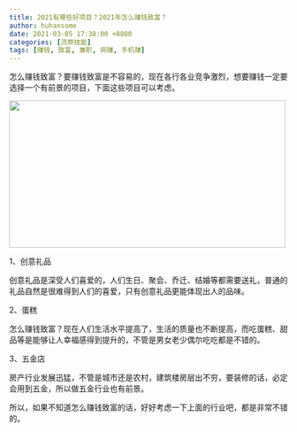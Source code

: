```yaml
---
title: 2021有哪些好项目？2021年怎么赚钱致富？
author: huhansome
date: 2021-03-05 17:38:00 +0800
categories: [流弊技能]
tags: [赚钱, 致富, 兼职, 网赚, 手机赚]
---
```


怎么赚钱致富？要赚钱致富是不容易的，现在各行各业竞争激烈，想要赚钱一定要选择一个有前景的项目，下面这些项目可以考虑。

<img src="http://www.jinduoxia.com.cn/d/file/2020-12-08/022970d3df7c294d09dda47c65656be3.jpg" style="width: 500px; height: 266px;"/>

1、创意礼品

创意礼品是深受人们喜爱的，人们生日、聚会、乔迁、结婚等都需要送礼，普通的礼品自然是很难得到人们的喜爱，只有创意礼品更能体现出人的品味。

2、蛋糕

怎么赚钱致富？现在人们生活水平提高了，生活的质量也不断提高，而吃蛋糕、甜品等是能够让人幸福感得到提升的，不管是男女老少偶尔吃吃都是不错的。

3、五金店

房产行业发展迅猛，不管是城市还是农村，建筑楼房层出不穷，要装修的话，必定会用到五金，所以做五金行业也有前景。

所以，如果不知道怎么赚钱致富的话，好好考虑一下上面的行业吧，都是非常不错的。